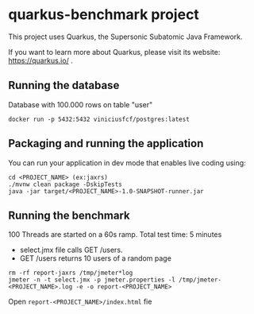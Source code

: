 # quarkus-benchmark project

This project uses Quarkus, the Supersonic Subatomic Java Framework.

If you want to learn more about Quarkus, please visit its website: https://quarkus.io/ .

## Running the database

Database with 100.000 rows on table "user"

```
docker run -p 5432:5432 viniciusfcf/postgres:latest
```

## Packaging and running the application

You can run your application in dev mode that enables live coding using:
```
cd <PROJECT_NAME> (ex:jaxrs)
./mvnw clean package -DskipTests
java -jar target/<PROJECT_NAME>-1.0-SNAPSHOT-runner.jar
```

## Running the benchmark

100 Threads are started on a 60s ramp. Total test time: 5 minutes

- select.jmx file calls GET /users.
- GET /users returns 10 users of a random page

```
rm -rf report-jaxrs /tmp/jmeter*log
jmeter -n -t select.jmx -p jmeter.properties -l /tmp/jmeter-<PROJECT_NAME>.log -e -o report-<PROJECT_NAME>
```
Open `report-<PROJECT_NAME>/index.html` fie
 
